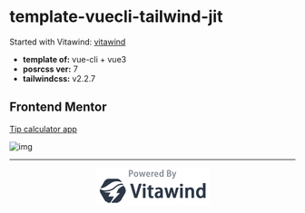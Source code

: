# template-vuecli-tailwind-jit

Started with Vitawind:  [vitawind](https://vitawind-blog.vercel.app/)

- **template of:** vue-cli + vue3
- **posrcss ver:** 7
- **tailwindcss:** v2.2.7

## Frontend Mentor

[Tip calculator app](https://www.frontendmentor.io/challenges/tip-calculator-app-ugJNGbJUX)

![img](https://res.cloudinary.com/dz209s6jk/image/upload/v1625753687/Challenges/wfczmy0nrltpwqyaovg6.jpg)

---

<p align="center">
<img src="./powered-by-vitawind-bright.png">
</p>
